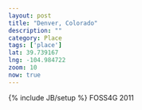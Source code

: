 ```yaml
---
layout: post
title: "Denver, Colorado"
description: ""
category: Place
tags: ['place']
lat: 39.739167
lng: -104.984722
zoom: 10
now: true
---
```

{% include JB/setup %}
FOSS4G 2011
